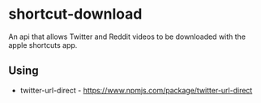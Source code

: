 # shortcut-download
 
An api that allows Twitter and Reddit videos to be downloaded with the apple shortcuts app.

## Using
- twitter-url-direct - https://www.npmjs.com/package/twitter-url-direct